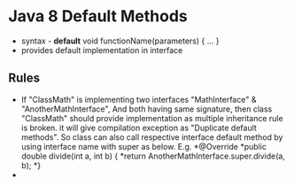 # Java 8 Default Methods
  - syntax - **default** void functionName(parameters) { ... }
  - provides default implementation in interface
  
## Rules 
  - If "ClassMath" is implementing two interfaces "MathInterface" & "AnotherMathInterface", And both having same signature, then class "ClassMath" should provide implementation as multiple inheritance rule is broken. it will give compilation exception as "Duplicate default methods". So class can also call respective interface default method by using interface name with super as below.
    E.g.
      *@Override
			*public double divide(int a, int b) {
				*return AnotherMathInterface.super.divide(a, b);
			*}
  - 
